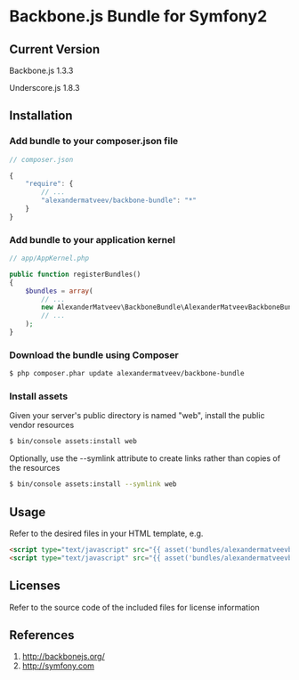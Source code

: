 Backbone.js Bundle for Symfony2
=======================

## Current Version

Backbone.js 1.3.3

Underscore.js 1.8.3

## Installation

### Add bundle to your composer.json file

``` js
// composer.json

{
    "require": {
		// ...
        "alexandermatveev/backbone-bundle": "*"
    }
}
```

### Add bundle to your application kernel

``` php
// app/AppKernel.php

public function registerBundles()
{
    $bundles = array(
        // ...
        new AlexanderMatveev\BackboneBundle\AlexanderMatveevBackboneBundle(),
        // ...
    );
}
```

### Download the bundle using Composer

``` bash
$ php composer.phar update alexandermatveev/backbone-bundle
```

### Install assets

Given your server's public directory is named "web", install the public vendor resources

``` bash
$ bin/console assets:install web
```

Optionally, use the --symlink attribute to create links rather than copies of the resources 

``` bash
$ bin/console assets:install --symlink web
```

## Usage

Refer to the desired files in your HTML template, e.g.

``` html
<script type="text/javascript" src="{{ asset('bundles/alexandermatveevbackbone/js/underscore-min.js') }}"></script>
<script type="text/javascript" src="{{ asset('bundles/alexandermatveevbackbone/js/backbone-min.js') }}"></script>
```

## Licenses

Refer to the source code of the included files for license information

## References

1. http://backbonejs.org/
2. http://symfony.com

